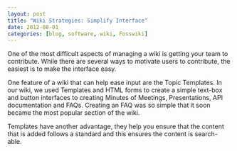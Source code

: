 ```yaml
---
layout: post
title: "Wiki Strategies: Simplify Interface"
date: 2012-08-01
categories: [blog, software, wiki, Fosswiki]
---
```

One of the most difficult aspects of managing a wiki is getting your team to contribute. While there are several ways to motivate users to contribute, the easiest is to make the interface easy.

One feature of a wiki that can help ease input are the Topic Templates. In our wiki, we used Templates and HTML forms to create a simple text-box and button interfaces to creating Minutes of Meetings, Presentations, API documentation and FAQs. Creating an FAQ was so simple that it soon became the most popular section of the wiki. 

Templates have another advantage, they help you ensure that the content that is added follows a standard and this ensures the content is search-able. 
